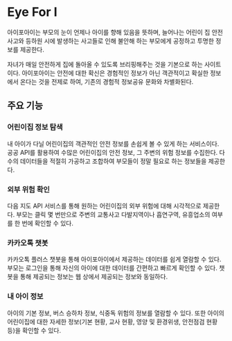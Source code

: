 # Eye For I

아이포아이는 부모의 눈이 언제나 아이를 향해 있음을 뜻하며, 
늘어나는 어린이 집 안전사고와 등하원 시에 발생하는 사고들로 인해 불안해 하는 부모에게 공정하고 투명한 정보를 제공한다.

자녀가 매일 안전하게 집에 돌아올 수 있도록 브리핑해주는 것을 기본으로 하는 사이트이다. 
아이포아이는 안전에 대한 확신은 경험적인 정보가 아닌 객관적이고 확실한 정보에서 온다는 것을 전제로 하여, 기존의 경험적 정보공유 문화와 차별화된다.

## 주요 기능
### 어린이집 정보 탐색

내 아이가 다닐 어린이집의 객관적인 안전 정보를 손쉽게 볼 수 있게 하는 서비스이다. 
공공 API를 활용하여 수많은 어린이집의 안전 정보, 그 주변의 위험 정보를 수집한다. 
다수의 데이터들을 적절히 가공하고 조합하여 부모들이 정말 필요로 하는 정보들을 제공한다.

### 외부 위험 확인

다음 지도 API 서비스를 통해 원하는 어린이집의 외부 위험에 대해 시각적으로 제공한다. 
부모는 클릭 몇 번만으로 주변의 교통사고 다발지역이나 흡연구역, 유흥업소의 여부를 한 번에 확인할 수 있다.

### 카카오톡 챗봇

카카오톡 플러스 챗봇을 통해 아이포아이에서 제공하는 데이터를 쉽게 열람할 수 있다. 
부모는 로그인을 통해 자신의 아이에 대한 데이터를 간편하고 빠르게 확인할 수 있다. 
챗봇을 통해 제공되는 정보는 웹 상에서 제공되는 정보와 동일하다.

### 내 아이 정보

아이의 기본 정보, 버스 승하차 정보, 식중독 위험의 정보를 열람할 수 있다. 
또한 아이의 어린이집에 대한 자세한 정보(기본 현황, 교사 현황, 영양 및 환경위생, 안전점검 현황 등)을 확인할 수 있다. 
